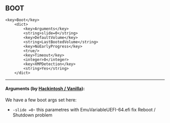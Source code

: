 
## BOOT


```markup
<key>Boot</key>
	<dict>
		<key>Arguments</key>
		<string>slide=0</string>
		<key>DefaultVolume</key>
		<string>LastBootedVolume</string>
		<key>NoEarlyProgress</key>
		<true/>
		<key>Timeout</key>
		<integer>8</integer>
		<key>XMPDetection</key>
		<string>Yes</string>
	</dict>
```

---
#### Arguments (by [Hackintosh / Vanilla](https://hackintosh.gitbook.io/-r-hackintosh-vanilla-desktop-guide/)):

We have a few boot args set here:

* `-slide =0`- this parametres with EmuVariableUEFI-64.efi fix Reboot / Shutdown problem 


